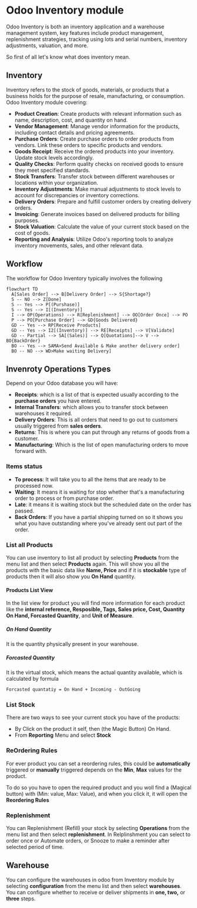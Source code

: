 # Odoo Inventory module
Odoo Inventory is both an inventory application and a warehouse management system, key features include product management, replenishment strategies, tracking using lots and serial numbers, inventory adjustments, valuation, and more.

So first of all let's know what does inventory mean.

## Inventory

Inventory refers to the stock of goods, materials, or products that a business holds for the purpose of resale, manufacturing, or consumption.
Odoo Inventory module covering:
- **Product Creation**: Create products with relevant information such as name, description, cost, and quantity on hand.
- **Vendor Management**: Manage vendor information for the products, including contact details and pricing agreements.
- **Purchase Orders**: Create purchase orders to order products from vendors. Link these orders to specific products and vendors.
- **Goods Receipt**: Receive the ordered products into your inventory. Update stock levels accordingly.
- **Quality Checks**: Perform quality checks on received goods to ensure they meet specified standards.
- **Stock Transfers**: Transfer stock between different warehouses or locations within your organization.
- **Inventory Adjustments**: Make manual adjustments to stock levels to account for discrepancies or inventory corrections.
- **Delivery Orders**: Prepare and fulfill customer orders by creating delivery orders.
- **Invoicing**: Generate invoices based on delivered products for billing purposes.
- **Stock Valuation**: Calculate the value of your current stock based on the cost of goods.
- **Reporting and Analysis**: Utilize Odoo's reporting tools to analyze inventory movements, sales, and other relevant data.

## Workflow
The workflow for Odoo Inventory typically involves the following

```mermaid
flowchart TD
  A[Sales Order] --> B[Delivery Order] --> S{Shortage?}
  S -- NO --> Z[Done]
  S -- Yes --> P[(Purshase)]
  S -- Yes --> I[(Inventory)]
  I --> OP(Operations) --> R[Replenishment] --> OO[Order Once] --> PO
  P --> PO[Purchase Order] --> GD{Goods Delivered}
  GD -- Yes --> RP[Receive Products]
  GD -- Yes --> I2[(Inventory)] --> RE[Receipts] --> V[Validate]
  GD -- Partial --> SA[(Sales)] --> Q[Quotations]--> V --> BO{BackOrder}
  BO -- Yes --> SAMA>Send Available & Make another delivery order]
  BO -- NO --> WD>Make waiting Delivery]
```

## Invenroty Operations Types
Depend on your Odoo database you will have:
- **Receipts**: which is a list of that is expected usually according to the **purchase orders** you have entered.
- **Internal Transfers**: which allows you to transfer stock between warehouses it required.
- **Delivery Orders**: This is all orders that need to go out to customers usually triggered from **sales orders**.
- **Returns**: This is where you can put through any returns of goods from a customer.
- **Manufacturing**: Which is the list of open manufacturing orders to move forward with.

### Items status
- **To process**: It will take you to all the items that are ready to be processed now.
- **Waiting**: It means it is waiting for stop whether that's a manufacturing order to process or from purchase order.
- **Late**: it means it is waiting stock but the scheduled date on the order has passed.
- **Back Orders**: If you have a partial shipping turned on so it shows you what you have outstanding where you've already sent out part of the order.

### List all Products
You can use inventory to list all product by selecting **Products** from the menu list and then select **Products** again.
This will show you all the products with the basic data like **Name, Price** and if it is **stockable** type of products then it will also show you **On Hand** quantity.

#### Products List View
In the list view for product you will find more information for each product like the **internal reference, Resposible, Tags, Sales price, Cost, Quantity On Hand, Forcasted Quantity**, and **Unit of Measure**.

##### On Hand Quantity
It is the quantity physically present in your warehouse.

##### Forcasted Quantity
It is the virtual stock, which means the actual quantity available, which is calculated by formula
```md
Forcasted quantatiy = On Hand + Incoming - OutGoing
```

### List Stock
There are two ways to see your current stock you have of the products:
- By Click on the product it self, then (the Magic Button) On Hand.
- From **Reporting** Menu and select **Stock**

### ReOrdering Rules
For ever product you can set a reordering rules, this could be **automatically** triggered or **manually** triggered depends on the **Min**, **Max** values for the product.

To do so you have to open the required product and you woll find a (Magical button) with (Min: value, Max: Value), and when you click it, it will open the **Reordering Rules**

### Replenishment
You can Replenishment (Refill) your stock by selecting **Operations** from the menu list and then select **replenishment**.
In Relplinshment you can select to order once or Automate orders, or Snooze to make a reminder after selected period of time.

## Warehouse
You can configure the warehouses in odoo from Inventory module by selecting **configuration** from the menu list and then select **warehouses**.
You can configure whether to receive or deliver shipments in **one, two,** or **three** steps.
